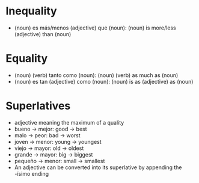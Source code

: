 # Inequality
- (noun) es más/menos (adjective) que (noun): (noun) is more/less (adjective) than (noun)

# Equality
- (noun) (verb) tanto como (noun): (noun) (verb) as much as (noun)
- (noun) es tan (adjective) como (noun): (noun) is as (adjective) as (noun)

# Superlatives
- adjective meaning the maximum of a quality
- bueno -> mejor: good -> best
- malo -> peor: bad -> worst
- joven -> menor: young -> youngest
- viejo -> mayor: old -> oldest
- grande -> mayor: big -> biggest
- pequeño -> menor: small -> smallest
- An adjective can be converted into its superlative by appending the -ísimo ending